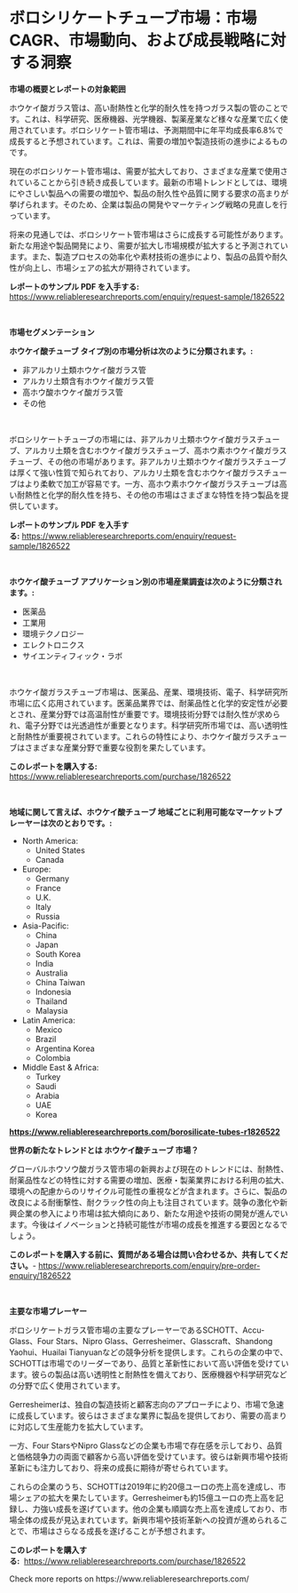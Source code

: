 <p><h1>ボロシリケートチューブ市場：市場CAGR、市場動向、および成長戦略に対する洞察</h1></p><p><strong>市場の概要とレポートの対象範囲</strong></p>
<p><p>ホウケイ酸ガラス管は、高い耐熱性と化学的耐久性を持つガラス製の管のことです。これは、科学研究、医療機器、光学機器、製薬産業など様々な産業で広く使用されています。ボロシリケート管市場は、予測期間中に年平均成長率6.8%で成長すると予想されています。これは、需要の増加や製造技術の進歩によるものです。</p><p>現在のボロシリケート管市場は、需要が拡大しており、さまざまな産業で使用されていることから引き続き成長しています。最新の市場トレンドとしては、環境にやさしい製品への需要の増加や、製品の耐久性や品質に関する要求の高まりが挙げられます。そのため、企業は製品の開発やマーケティング戦略の見直しを行っています。</p><p>将来の見通しでは、ボロシリケート管市場はさらに成長する可能性があります。新たな用途や製品開発により、需要が拡大し市場規模が拡大すると予測されています。また、製造プロセスの効率化や素材技術の進歩により、製品の品質や耐久性が向上し、市場シェアの拡大が期待されています。</p></p>
<p><strong>レポートのサンプル PDF を入手する:</strong> <a href="https://www.reliableresearchreports.com/enquiry/request-sample/1826522">https://www.reliableresearchreports.com/enquiry/request-sample/1826522</a></p>
<p>&nbsp;</p>
<p><strong>市場セグメンテーション</strong></p>
<p><strong>ホウケイ酸チューブ タイプ別の市場分析は次のように分類されます。:</strong></p>
<p><ul><li>非アルカリ土類ホウケイ酸ガラス管</li><li>アルカリ土類含有ホウケイ酸ガラス管</li><li>高ホウ酸ホウケイ酸ガラス管</li><li>その他</li></ul></p>
<p>&nbsp;</p>
<p><p>ボロシリケートチューブの市場には、非アルカリ土類ホウケイ酸ガラスチューブ、アルカリ土類を含むホウケイ酸ガラスチューブ、高ホウ素ホウケイ酸ガラスチューブ、その他の市場があります。非アルカリ土類ホウケイ酸ガラスチューブは厚くて強い性質で知られており、アルカリ土類を含むホウケイ酸ガラスチューブはより柔軟で加工が容易です。一方、高ホウ素ホウケイ酸ガラスチューブは高い耐熱性と化学的耐久性を持ち、その他の市場はさまざまな特性を持つ製品を提供しています。</p></p>
<p><strong>レポートのサンプル PDF を入手する:</strong>&nbsp;<a href="https://www.reliableresearchreports.com/enquiry/request-sample/1826522">https://www.reliableresearchreports.com/enquiry/request-sample/1826522</a></p>
<p>&nbsp;</p>
<p><strong> ホウケイ酸チューブ アプリケーション別の市場産業調査は次のように分類されます。:</strong></p>
<p><ul><li>医薬品</li><li>工業用</li><li>環境テクノロジー</li><li>エレクトロニクス</li><li>サイエンティフィック・ラボ</li></ul></p>
<p>&nbsp;</p>
<p><p>ホウケイ酸ガラスチューブ市場は、医薬品、産業、環境技術、電子、科学研究所市場に広く応用されています。医薬品業界では、耐薬品性と化学的安定性が必要とされ、産業分野では高温耐性が重要です。環境技術分野では耐久性が求められ、電子分野では光透過性が重要となります。科学研究所市場では、高い透明性と耐熱性が重要視されています。これらの特性により、ホウケイ酸ガラスチューブはさまざまな産業分野で重要な役割を果たしています。</p></p>
<p><strong>このレポートを購入する:</strong>&nbsp; <a href="https://www.reliableresearchreports.com/purchase/1826522">https://www.reliableresearchreports.com/purchase/1826522</a></p>
<p>&nbsp;</p>
<p><strong>地域に関して言えば、ホウケイ酸チューブ 地域ごとに利用可能なマーケットプレーヤーは次のとおりです。:</strong></p>
<p><ul>
    <li>
        North America:
        <ul>
            <li>United States</li>
            <li>Canada</li>
        </ul>
    </li>
    <li>
        Europe:
        <ul>
            <li>Germany</li>
            <li>France</li>
            <li>U.K.</li>
            <li>Italy</li>
            <li>Russia</li>
        </ul>
    </li>
    <li>
        Asia-Pacific:
        <ul>
            <li>China</li>
            <li>Japan</li>
            <li>South Korea</li>
            <li>India</li>
            <li>Australia</li>
            <li>China Taiwan</li>
            <li>Indonesia</li>
            <li>Thailand</li>
            <li>Malaysia</li>
        </ul>
    </li>
    <li>
        Latin America:
        <ul>
            <li>Mexico</li>
            <li>Brazil</li>
            <li>Argentina Korea</li>
            <li>Colombia</li>
        </ul>
    </li>
    <li>
        Middle East & Africa:
        <ul>
            <li>Turkey</li>
            <li>Saudi</li>
            <li>Arabia</li>
            <li>UAE</li>
            <li>Korea</li>
        </ul>
    </li>
    </ul></p>
<p><strong><a href="https://www.reliableresearchreports.com/borosilicate-tubes-r1826522">https://www.reliableresearchreports.com/borosilicate-tubes-r1826522</a></strong>&nbsp;</p>
<p><strong>世界の新たなトレンドとは ホウケイ酸チューブ 市場？</strong></p>
<p><p>グローバルホウソウ酸ガラス管市場の新興および現在のトレンドには、耐熱性、耐薬品性などの特性に対する需要の増加、医療・製薬業界における利用の拡大、環境への配慮からのリサイクル可能性の重視などが含まれます。さらに、製品の改良による耐衝撃性、耐クラック性の向上も注目されています。競争の激化や新興企業の参入により市場は拡大傾向にあり、新たな用途や技術の開発が進んでいます。今後はイノベーションと持続可能性が市場の成長を推進する要因となるでしょう。</p></p>
<p><strong>このレポートを購入する前に、質問がある場合は問い合わせるか、共有してください。</strong>- <a href="https://www.reliableresearchreports.com/enquiry/pre-order-enquiry/1826522">https://www.reliableresearchreports.com/enquiry/pre-order-enquiry/1826522</a></p>
<p>&nbsp;</p>
<p><strong>主要な市場プレーヤー</strong></p>
<p><p>ボロシリケートガラス管市場の主要なプレーヤーであるSCHOTT、Accu-Glass、Four Stars、Nipro Glass、Gerresheimer、Glasscraft、Shandong Yaohui、Huailai Tianyuanなどの競争分析を提供します。これらの企業の中で、SCHOTTは市場でのリーダーであり、品質と革新性において高い評価を受けています。彼らの製品は高い透明性と耐熱性を備えており、医療機器や科学研究などの分野で広く使用されています。</p><p>Gerresheimerは、独自の製造技術と顧客志向のアプローチにより、市場で急速に成長しています。彼らはさまざまな業界に製品を提供しており、需要の高まりに対応して生産能力を拡大しています。</p><p>一方、Four StarsやNipro Glassなどの企業も市場で存在感を示しており、品質と価格競争力の両面で顧客から高い評価を受けています。彼らは新興市場や技術革新にも注力しており、将来の成長に期待が寄せられています。</p><p>これらの企業のうち、SCHOTTは2019年に約20億ユーロの売上高を達成し、市場シェアの拡大を果たしています。Gerresheimerも約15億ユーロの売上高を記録し、力強い成長を遂げています。他の企業も順調な売上高を達成しており、市場全体の成長が見込まれています。新興市場や技術革新への投資が進められることで、市場はさらなる成長を遂げることが予想されます。</p></p>
<p><strong>このレポートを購入する:</strong>&nbsp;&nbsp;<a href="https://www.reliableresearchreports.com/purchase/1826522">https://www.reliableresearchreports.com/purchase/1826522</a></p>
<p>Check more reports on https://www.reliableresearchreports.com/</p>